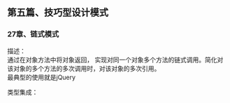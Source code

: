## <div id="class05">第五篇、技巧型设计模式</div>

### <div id="class05-27">27章、链式模式</div>
描述：                     
通过在对象方法中将对象返回， 实现对同一个对象多个方法的链式调用。简化对该对象的多个方法的多次调用时，对该对象的多次引用。               
最典型的使用就是jQuery

类型集成：               
```js

```